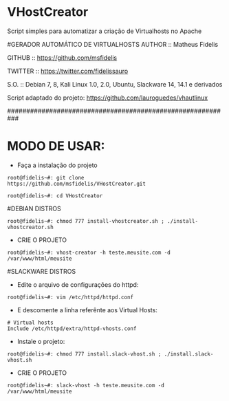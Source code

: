 # VHostCreator
Script simples para automatizar a criação de Virtualhosts no Apache 

#GERADOR AUTOMÁTICO DE VIRTUALHOSTS
AUTHOR     :: Matheus Fidelis

GITHUB     :: https://github.com/msfidelis

TWITTER    :: https://twitter.com/fidelissauro

S.O.       :: Debian 7, 8, Kali Linux 1.0, 2.0, Ubuntu, Slackware 14, 14.1 e derivados

Script adaptado do projeto: https://github.com/lauroguedes/vhautlinux

###########################################################
# MODO DE USAR: 

* Faça a instalação do projeto
```
root@fidelis~#: git clone https://github.com/msfidelis/VHostCreator.git

root@fidelis~#: cd VHostCreator

```
#DEBIAN DISTROS
```
root@fidelis~#: chmod 777 install-vhostcreator.sh ; ./install-vhostcreator.sh
```

* CRIE O PROJETO

```
root@fidelis~#: vhost-creator -h teste.meusite.com -d /var/www/html/meusite
```

#SLACKWARE DISTROS

* Edite o arquivo de configurações do httpd:
```
root@fidelis~#: vim /etc/httpd/httpd.conf
```

* E descomente a linha referênte aos Virtual Hosts:
```
# Virtual hosts
Include /etc/httpd/extra/httpd-vhosts.conf
```

* Instale o projeto:
```
root@fidelis~#: chmod 777 install.slack-vhost.sh ; ./install.slack-vhost.sh
```

* CRIE O PROJETO
```
root@fidelis~#: slack-vhost -h teste.meusite.com -d /var/www/html/meusite
```


